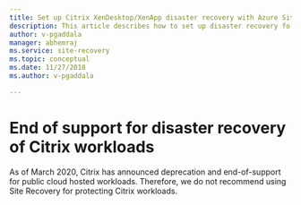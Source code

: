 ```yaml
---
title: Set up Citrix XenDesktop/XenApp disaster recovery with Azure Site Recovery 
description: This article describes how to set up disaster recovery fo Citrix XenDesktop and XenApp deployments using Azure Site Recovery.
author: v-pgaddala
manager: abhemraj
ms.service: site-recovery
ms.topic: conceptual
ms.date: 11/27/2018
ms.author: v-pgaddala

---
```

# End of support for disaster recovery of Citrix workloads

As of March 2020, Citrix has announced deprecation and end-of-support for public cloud hosted workloads. Therefore, we do not recommend using Site Recovery for protecting Citrix workloads.
